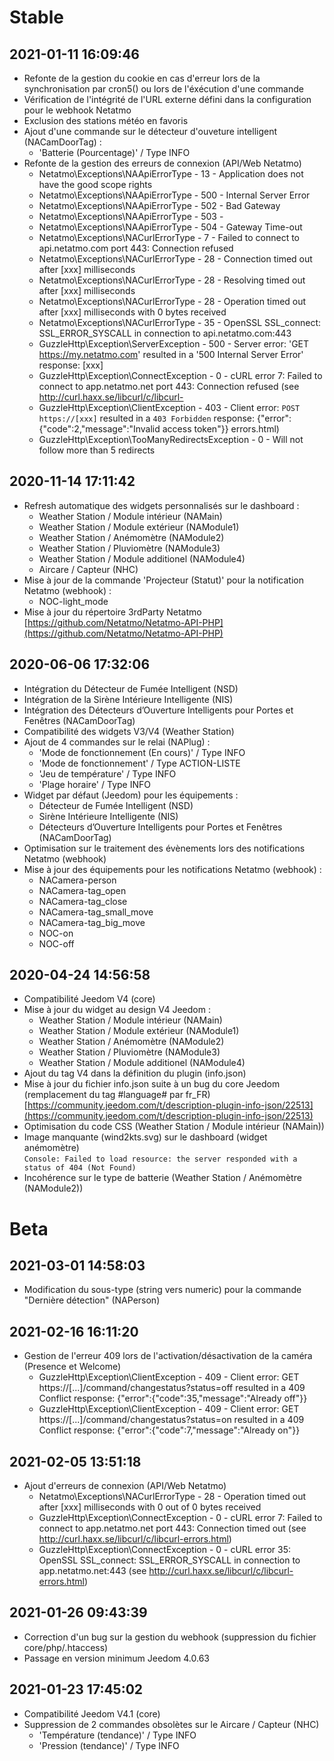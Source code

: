 Stable
=========================

2021-01-11 16:09:46
-------------------

* Refonte de la gestion du cookie en cas d'erreur lors de la synchronisation par cron5() ou lors de l'éxécution d'une commande
* Vérification de l'intégrité de l'URL externe défini dans la configuration pour le webhook Netatmo
* Exclusion des stations météo en favoris
* Ajout d'une commande sur le détecteur d'ouveture intelligent (NACamDoorTag) :  
  - 'Batterie (Pourcentage)' / Type INFO
* Refonte de la gestion des erreurs de connexion (API/Web Netatmo)
  - Netatmo\Exceptions\NAApiErrorType - 13 - Application does not have the good scope rights
  - Netatmo\Exceptions\NAApiErrorType - 500 - Internal Server Error
  - Netatmo\Exceptions\NAApiErrorType - 502 - Bad Gateway
  - Netatmo\Exceptions\NAApiErrorType - 503 -
  - Netatmo\Exceptions\NAApiErrorType - 504 - Gateway Time-out
  - Netatmo\Exceptions\NACurlErrorType - 7 - Failed to connect to api.netatmo.com port 443: Connection refused
  - Netatmo\Exceptions\NACurlErrorType - 28 - Connection timed out after [xxx] milliseconds
  - Netatmo\Exceptions\NACurlErrorType - 28 - Resolving timed out after [xxx] milliseconds
  - Netatmo\Exceptions\NACurlErrorType - 28 - Operation timed out after [xxx] milliseconds with 0 bytes received
  - Netatmo\Exceptions\NACurlErrorType - 35 - OpenSSL SSL_connect: SSL_ERROR_SYSCALL in connection to api.netatmo.com:443
  - GuzzleHttp\\Exception\\ServerException - 500 - Server error: 'GET https://my.netatmo.com' resulted in a '500 Internal Server Error' response: [xxx]
  - GuzzleHttp\Exception\ConnectException - 0 - cURL error 7: Failed to connect to app.netatmo.net port 443: Connection refused (see http://curl.haxx.se/libcurl/c/libcurl-
  - GuzzleHttp\Exception\ClientException - 403 - Client error: `POST https://[xxx]` resulted in a `403 Forbidden` response: {"error":{"code":2,"message":"Invalid access token"}}
errors.html)
  - GuzzleHttp\Exception\TooManyRedirectsException - 0 - Will not follow more than 5 redirects

2020-11-14 17:11:42
-------------------

* Refresh automatique des widgets personnalisés sur le dashboard :
  - Weather Station / Module intérieur (NAMain)  
  - Weather Station / Module extérieur (NAModule1)  
  - Weather Station / Anémomètre (NAModule2)  
  - Weather Station / Pluviomètre (NAModule3)  
  - Weather Station / Module additionel (NAModule4)
  - Aircare / Capteur (NHC)
* Mise à jour de la commande 'Projecteur (Statut)' pour la notification Netatmo (webhook) :
  - NOC-light_mode
* Mise à jour du répertoire 3rdParty Netatmo  
[https://github.com/Netatmo/Netatmo-API-PHP](https://github.com/Netatmo/Netatmo-API-PHP)

2020-06-06 17:32:06
-------------------

* Intégration du Détecteur de Fumée Intelligent (NSD)
* Intégration de la Sirène Intérieure Intelligente (NIS)
* Intégration des Détecteurs d’Ouverture Intelligents pour Portes et Fenêtres (NACamDoorTag)
* Compatibilité des widgets V3/V4 (Weather Station) 
* Ajout de 4 commandes sur le relai (NAPlug) :  
  - 'Mode de fonctionnement (En cours)' / Type INFO  
  - 'Mode de fonctionnement' / Type ACTION-LISTE  
  - 'Jeu de température' / Type INFO  
  - 'Plage horaire' / Type INFO  
* Widget par défaut (Jeedom) pour les équipements :  
  - Détecteur de Fumée Intelligent (NSD)  
  - Sirène Intérieure Intelligente (NIS)  
  - Détecteurs d’Ouverture Intelligents pour Portes et Fenêtres (NACamDoorTag)
* Optimisation sur le traitement des évènements lors des notifications Netatmo (webhook)
* Mise à jour des équipements pour les notifications Netatmo (webhook) :  
  - NACamera-person  
  - NACamera-tag_open  
  - NACamera-tag_close
  - NACamera-tag_small_move  
  - NACamera-tag_big_move    
  - NOC-on  
  - NOC-off

2020-04-24 14:56:58
-------------------

* Compatibilité Jeedom V4 (core)
* Mise à jour du widget au design V4 Jeedom :  
  - Weather Station / Module intérieur (NAMain)  
  - Weather Station / Module extérieur (NAModule1)  
  - Weather Station / Anémomètre (NAModule2)  
  - Weather Station / Pluviomètre (NAModule3)  
  - Weather Station / Module additionel (NAModule4)
* Ajout du tag V4 dans la définition du plugin (info.json)
* Mise à jour du fichier info.json suite à un bug du core Jeedom (remplacement du tag #language# par fr_FR)  
[https://community.jeedom.com/t/description-plugin-info-json/22513](https://community.jeedom.com/t/description-plugin-info-json/22513)
* Optimisation du code CSS (Weather Station / Module intérieur (NAMain))
* Image manquante (wind2kts.svg) sur le dashboard (widget anémomètre)  
`Console: Failed to load resource: the server responded with a status of 404 (Not Found)`
* Incohérence sur le type de batterie (Weather Station / Anémomètre (NAModule2))

Beta
=========================

2021-03-01 14:58:03
-------------------

* Modification du sous-type (string vers numeric) pour la commande "Dernière détection" (NAPerson)

2021-02-16 16:11:20
-------------------

* Gestion de l'erreur 409 lors de l'activation/désactivation de la caméra (Presence et Welcome)
  - GuzzleHttp\\Exception\\ClientException - 409 - Client error: GET https://[...]/command/changestatus?status=off resulted in a 409 Conflict response: {"error":{"code":35,"message":"Already off"}} 
  - GuzzleHttp\\Exception\\ClientException - 409 - Client error: GET https://[...]/command/changestatus?status=on resulted in a 409 Conflict response: {"error":{"code":7,"message":"Already on"}} 

2021-02-05 13:51:18
-------------------

* Ajout d'erreurs de connexion (API/Web Netatmo)
  - Netatmo\Exceptions\NACurlErrorType - 28 - Operation timed out after [xxx] milliseconds with 0 out of 0 bytes received
  - GuzzleHttp\Exception\ConnectException - 0 - cURL error 7: Failed to connect to app.netatmo.net port 443: Connection timed out (see http://curl.haxx.se/libcurl/c/libcurl-errors.html)
  - GuzzleHttp\Exception\ConnectException - 0 - cURL error 35: OpenSSL SSL_connect: SSL_ERROR_SYSCALL in connection to app.netatmo.net:443 (see http://curl.haxx.se/libcurl/c/libcurl-errors.html)

2021-01-26 09:43:39
-------------------

* Correction d'un bug sur la gestion du webhook (suppression du fichier core/php/.htaccess)
* Passage en version minimum Jeedom 4.0.63

2021-01-23 17:45:02
-------------------

* Compatibilité Jeedom V4.1 (core)
* Suppression de 2 commandes obsolètes sur le Aircare / Capteur (NHC)
  - 'Température (tendance)' / Type INFO  
  - 'Pression (tendance)' / Type INFO

